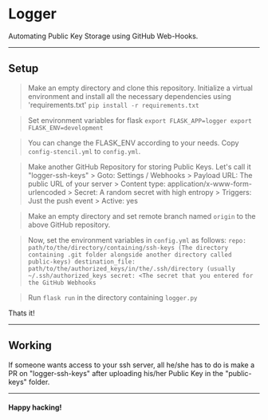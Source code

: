 # Logger

Automating Public Key Storage using GitHub Web-Hooks.

---

## Setup

> Make an empty directory and clone this repository.
> Initialize a virtual environment and install all the necessary dependencies using 'requirements.txt'
	``` pip install -r requirements.txt ```

> Set environment variables for flask
	```
	export FLASK_APP=logger
	export FLASK_ENV=development
	```

> You can change the FLASK_ENV according to your needs.
> Copy ```config-stencil.yml``` to ```config.yml```.


> Make another GitHub Repository for storing Public Keys. Let's call it "logger-ssh-keys"
	> Goto: Settings / Webhooks
	> Payload URL: The public URL of your server
	> Content type: application/x-www-form-urlencoded
	> Secret: A random secret with high entropy
	> Triggers: Just the push event
	> Active: yes

> Make an empty directory and set remote branch named ```origin``` to the above GitHub repository.

> Now, set the environment variables in ```config.yml``` as follows:
	```
	repo: path/to/the/directory/containing/ssh-keys (The directory containing .git folder alongside another directory called public-keys)
	destination_file: path/to/the/authorized_keys/in/the/.ssh/directory (usually ~/.ssh/authorized_keys
	secret: <The secret that you entered for the GitHub Webhooks
	```

> Run ```flask run``` in the directory containing ```logger.py```

Thats it!

---

## Working

If someone wants access to your ssh server, all he/she has to do is make a PR on "logger-ssh-keys" after uploading his/her Public Key in the "public-keys" folder.

---
#### Happy hacking!
